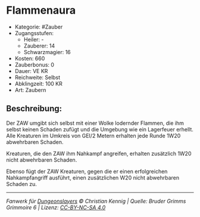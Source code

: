 # Flammenaura

- Kategorie: #Zauber
- Zugangsstufen:
  - Heiler: -
  - Zauberer: 14
  - Schwarzmagier: 16
- Kosten: 660
- Zauberbonus: 0
- Dauer: VE KR
- Reichweite: Selbst
- Abklingzeit: 100 KR
- Art: Zaubern

## Beschreibung:

Der ZAW umgibt sich selbst mit einer Wolke lodernder Flammen, die ihm selbst keinen Schaden zufügt und die Umgebung wie ein Lagerfeuer erhellt. Alle Kreaturen im Umkreis von GEI/2 Metern erhalten jede Runde 1W20 abwehrbaren Schaden.

Kreaturen, die den ZAW ihm Nahkampf angreifen, erhalten zusätzlich 1W20 nicht abwehrbaren Schaden.

Ebenso fügt der ZAW Kreaturen, gegen die er einen erfolgreichen Nahkampfangriff ausführt, einen zusätzlichen W20 nicht abwehrbaren Schaden zu.

---

_Fanwerk für [Dungeonslayers](https://www.dungeonslayers.net/) © Christian Kennig | Quelle: Bruder Grimms Grimmoire 6 | Lizenz: [CC-BY-NC-SA 4.0](https://creativecommons.org/licenses/by-nc-sa/4.0/deed.de)_
